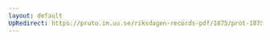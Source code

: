 ```yaml
---
layout: default
UpRedirect: https://pruto.im.uu.se/riksdagen-records-pdf/1875/prot-1875--ak--056/prot-1875--ak--056_011.pdf
---
```

